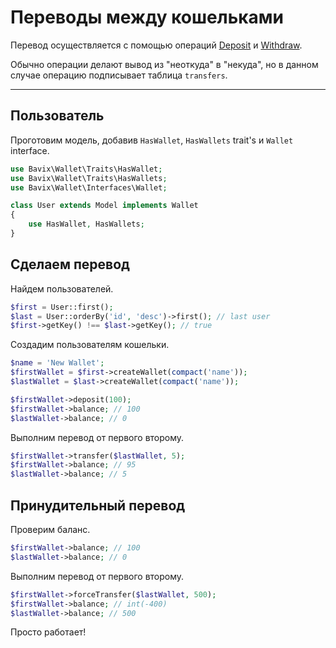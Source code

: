 # Переводы между кошельками

Перевод осуществляется с помощью операций 
[Deposit](deposit) и 
[Withdraw](withdraw).

Обычно операции делают вывод из "неоткуда" в "некуда",
но в данном случае операцию подписывает таблица `transfers`.

---

## Пользователь

Проготовим модель, добавив `HasWallet`, `HasWallets` trait's и `Wallet` interface.

```php
use Bavix\Wallet\Traits\HasWallet;
use Bavix\Wallet\Traits\HasWallets;
use Bavix\Wallet\Interfaces\Wallet;

class User extends Model implements Wallet
{
    use HasWallet, HasWallets;
}
```

## Сделаем перевод

Найдем пользователей.

```php
$first = User::first(); 
$last = User::orderBy('id', 'desc')->first(); // last user
$first->getKey() !== $last->getKey(); // true
```

Создадим пользователям кошельки.
```php
$name = 'New Wallet';
$firstWallet = $first->createWallet(compact('name'));
$lastWallet = $last->createWallet(compact('name'));

$firstWallet->deposit(100);
$firstWallet->balance; // 100
$lastWallet->balance; // 0
```

Выполним перевод от первого второму.

```php
$firstWallet->transfer($lastWallet, 5); 
$firstWallet->balance; // 95
$lastWallet->balance; // 5
```

## Принудительный перевод

Проверим баланс.

```php
$firstWallet->balance; // 100
$lastWallet->balance; // 0
```

Выполним перевод от первого второму.

```php
$firstWallet->forceTransfer($lastWallet, 500); 
$firstWallet->balance; // int(-400)
$lastWallet->balance; // 500
```

Просто работает!
